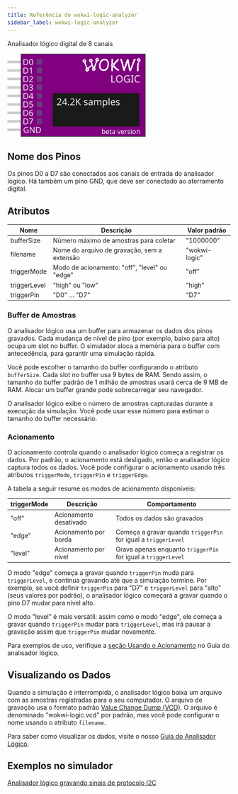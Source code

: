 ```yaml
---
title: Referência do wokwi-logic-analyzer
sidebar_label: wokwi-logic-analyzer
---
```


Analisador lógico digital de 8 canais

![Analisador Lógico](wokwi-logic-analyzer.svg)

## Nome dos Pinos

Os pinos D0 a D7 são conectados aos canais de entrada do analisador lógico. Há também um pino GND, que deve ser conectado ao aterramento digital.

## Atributos

| Nome         | Descrição                                     | Valor padrão  |
| ------------ | --------------------------------------------- | ------------- |
| bufferSize   | Número máximo de amostras para coletar        | "1000000"     |
| filename     | Nome do arquivo de gravação, sem a extensão   | "wokwi-logic" |
| triggerMode  | Modo de acionamento: "off", "level" ou "edge" | "off"         |
| triggerLevel | "high" ou "low"                               | "high"        |
| triggerPin   | "D0" … "D7"                                   | "D7"          |

### Buffer de Amostras

O analisador lógico usa um buffer para armazenar os dados dos pinos gravados. Cada mudança de nível de pino (por exemplo, baixo para alto) ocupa um slot no buffer. O simulador aloca
a memória para o buffer com antecedência, para garantir uma simulação rápida.

Você pode escolher o tamanho do buffer configurando o atributo `bufferSize`. Cada slot no buffer usa 9 bytes de RAM. Sendo assim, o tamanho do buffer padrão de 1 milhão
de amostras usará cerca de 9 MB de RAM. Alocar um buffer grande pode sobrecarregar seu navegador.

O analisador lógico exibe o número de amostras capturadas durante a execução da simulação. Você pode usar esse número para estimar o tamanho do buffer necessário.

### Acionamento

O acionamento controla quando o analisador lógico começa a registrar os dados. Por padrão, o acionamento está desligado, então o analisador lógico captura todos os dados. Você pode configurar o acionamento usando três atributos `triggerMode`, `triggerPin` e `triggerEdge`.

A tabela a seguir resume os modos de acionamento disponíveis:

| triggerMode | Descrição              | Comportamento                                                  |
| ----------- | ---------------------- | -------------------------------------------------------------- |
| "off"       | Acionamento desativado | Todos os dados são gravados                                    |
| "edge"      | Acionamento por borda  | Começa a gravar quando `triggerPin` for igual a `triggerLevel` |
| "level"     | Acionamento por nível  | Grava apenas enquanto `triggerPin` for igual a `triggerLevel`  |

O modo "edge" começa a gravar quando `triggerPin` muda para `triggerLevel`, e continua gravando até que a simulação termine. Por exemplo, se você definir `triggerPin` para "D7" e `triggerLevel` para "alto" (seus valores por padrão), o analisador lógico começará a gravar quando o pino D7 mudar para nível alto.

O modo "level" é mais versátil: assim como o modo "edge", ele começa a gravar quando `triggerPin` mudar para `triggerLevel`, mas irá pausar a gravação assim que `triggerPin` mudar novamente.

Para exemplos de uso, verifique a [seção Usando o Acionamento](../guides/logic-analyzer#usando-o-acionamento) no Guia do analisador lógico.

## Visualizando os Dados

Quando a simulação é interrompida, o analisador lógico baixa um arquivo com as amostras registradas para o seu computador. O arquivo de gravação usa o formato padrão [Value Change Dump (VCD)](https://en.wikipedia.org/wiki/Value_change_dump). O arquivo é denominado "wokwi-logic.vcd" por padrão, mas você pode configurar o nome usando o atributo `filename`.

Para saber como visualizar os dados, visite o nosso [Guia do Analisador Lógico](../guides/logic-analyzer#usando-o-analisador-lógico).

## Exemplos no simulador

[Analisador lógico gravando sinais de protocolo I2C](https://wokwi.com/projects/325933824665977428)
